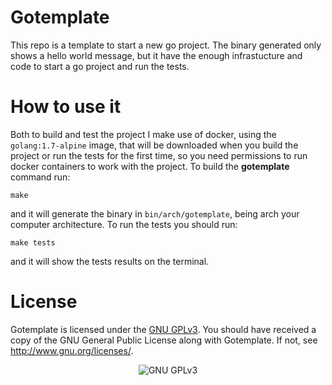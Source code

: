 # Gotemplate
This repo is a template to start a new go project. The binary generated only shows a hello world message, but it have the enough infrastucture and code to start a go project and run the tests.

# How to use it

Both to build and test the project I make use of docker, using the `golang:1.7-alpine` image, that will be downloaded when you build the project or run the tests for the first time, so you need permissions to run docker containers to work with the project. To build the **gotemplate** command run:

```
make
```

and it will generate the binary in `bin/arch/gotemplate`, being arch your computer architecture. To run the tests you should run:

```
make tests
```

and it will show the tests results on the terminal.

# License
Gotemplate is licensed under the [GNU GPLv3](https://www.gnu.org/licenses/gpl.html). You should have received a copy of the GNU General Public License along with Gotemplate. If not, see http://www.gnu.org/licenses/.

<p align="center">
<img src="https://www.gnu.org/graphics/gplv3-127x51.png" alt="GNU GPLv3">
</p>
